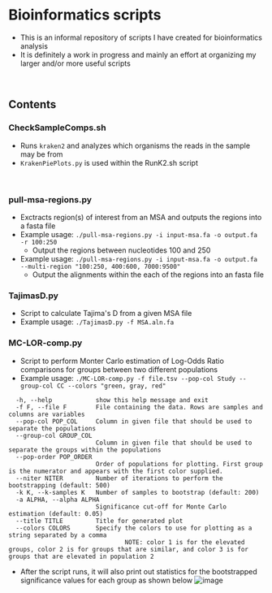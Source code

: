 # Bioinformatics scripts

- This is an informal repository of scripts I have created for bioinformatics analysis
- It is definitely a work in progress and mainly an effort at organizing my larger and/or more useful scripts

<br>

## Contents

### CheckSampleComps.sh
- Runs `kraken2` and analyzes which organisms the reads in the sample may be from
- `KrakenPiePlots.py` is used within the RunK2.sh script

<br>

### pull-msa-regions.py
- Exctracts region(s) of interest from an MSA and outputs the regions into a fasta file
- Example usage: `./pull-msa-regions.py -i input-msa.fa -o output.fa -r 100:250`
  - Output the regions between nucleotides 100 and 250
- Example usage: `./pull-msa-regions.py -i input-msa.fa -o output.fa --multi-region "100:250, 400:600, 7000:9500"`
  - Output the alignments within the each of the regions into an fasta file

### TajimasD.py
- Script to calculate Tajima's D from a given MSA file
- Example usage: `./TajimasD.py -f MSA.aln.fa`

### MC-LOR-comp.py
- Script to perform Monter Carlo estimation of Log-Odds Ratio comparisons for groups between two different populations
- Example usage: `./MC-LOR-comp.py -f file.tsv --pop-col Study --group-col CC --colors "green, gray, red"`

```text
  -h, --help            show this help message and exit
  -f F, --file F        File containing the data. Rows are samples and columns are variables
  --pop-col POP_COL     Column in given file that should be used to separate the populations
  --group-col GROUP_COL
                        Column in given file that should be used to separate the groups within the populations
  --pop-order POP_ORDER
                        Order of populations for plotting. First group is the numerator and appears with the first color supplied.
  --niter NITER         Number of iterations to perform the bootstrapping (default: 500)
  -k K, --k-samples K   Number of samples to bootstrap (default: 200)
  -a ALPHA, --alpha ALPHA
                        Significance cut-off for Monte Carlo estimation (default: 0.05)
  --title TITLE         Title for generated plot
  --colors COLORS       Specify the colors to use for plotting as a string separated by a comma
                                NOTE: color 1 is for the elevated groups, color 2 is for groups that are similar, and color 3 is for groups that are elevated in population 2
```
- After the script runs, it will also print out statistics for the bootstrapped significance values for each group as shown below
![image](https://user-images.githubusercontent.com/50063071/160714483-01614d71-1397-4814-91f6-b51afd296cb3.png)

